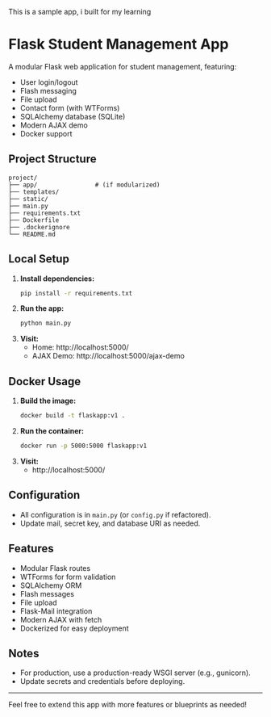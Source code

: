 This is a sample app, i built for my learning
# Flask Student Management App

A modular Flask web application for student management, featuring:
- User login/logout
- Flash messaging
- File upload
- Contact form (with WTForms)
- SQLAlchemy database (SQLite)
- Modern AJAX demo
- Docker support

## Project Structure
```
project/
├── app/                # (if modularized)
├── templates/
├── static/
├── main.py
├── requirements.txt
├── Dockerfile
├── .dockerignore
└── README.md
```

## Local Setup
1. **Install dependencies:**
   ```sh
   pip install -r requirements.txt
   ```
2. **Run the app:**
   ```sh
   python main.py
   ```
3. **Visit:**
   - Home: http://localhost:5000/
   - AJAX Demo: http://localhost:5000/ajax-demo

## Docker Usage
1. **Build the image:**
   ```sh
   docker build -t flaskapp:v1 .
   ```
2. **Run the container:**
   ```sh
   docker run -p 5000:5000 flaskapp:v1
   ```
3. **Visit:**
   - http://localhost:5000/

## Configuration
- All configuration is in `main.py` (or `config.py` if refactored).
- Update mail, secret key, and database URI as needed.

## Features
- Modular Flask routes
- WTForms for form validation
- SQLAlchemy ORM
- Flash messages
- File upload
- Flask-Mail integration
- Modern AJAX with fetch
- Dockerized for easy deployment

## Notes
- For production, use a production-ready WSGI server (e.g., gunicorn).
- Update secrets and credentials before deploying.

---

Feel free to extend this app with more features or blueprints as needed!
